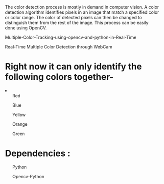 The color detection process is mostly in demand in computer vision. A color detection algorithm identifies pixels in an image that match a specified color or color range. The color of detected pixels can then be changed to distinguish them from the rest of the image. This process can be easily done using OpenCV.

Multiple-Color-Tracking-using-opencv-and-python-in-Real-Time

Real-Time Multiple Color Detection through WebCam

# Right now it can only identify the following colors together-

<li>
  <ul>Red</ul>
  <ul>Blue</ul>
  <ul>Yellow</ul>
  <ul>Orange</ul>
  <ul>Green</ul>
</li>

# Dependencies :

</li>
<ul>Python</ul>
<ul>Opencv-Python</ul>
</li>
